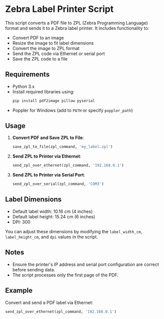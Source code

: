 
# Zebra Label Printer Script

This script converts a PDF file to ZPL (Zebra Programming Language) format and sends it to a Zebra label printer. It includes functionality to:

- Convert PDF to an image
- Resize the image to fit label dimensions
- Convert the image to ZPL format
- Send the ZPL code via Ethernet or serial port
- Save the ZPL code to a file

## Requirements

- Python 3.x
- Install required libraries using:
  ```bash
  pip install pdf2image pillow pyserial
  ```
- Poppler for Windows (add to `PATH` or specify `poppler_path`)

## Usage

1. **Convert PDF and Save ZPL to File**:
   ```python
   save_zpl_to_file(zpl_command, 'my_label.zpl')
   ```

2. **Send ZPL to Printer via Ethernet**:
   ```python
   send_zpl_over_ethernet(zpl_command, '192.168.0.1')
   ```

3. **Send ZPL to Printer via Serial Port**:
   ```python
   send_zpl_over_serial(zpl_command, 'COM3')
   ```

## Label Dimensions

- Default label width: 10.16 cm (4 inches)
- Default label height: 15.24 cm (6 inches)
- DPI: 300

You can adjust these dimensions by modifying the `label_width_cm`, `label_height_cm`, and `dpi` values in the script.

## Notes

- Ensure the printer's IP address and serial port configuration are correct before sending data.
- The script processes only the first page of the PDF.

## Example

Convert and send a PDF label via Ethernet:
```python
send_zpl_over_ethernet(zpl_command, '192.168.0.1')
```
